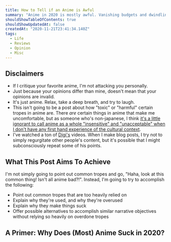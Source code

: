 ```yaml
---
title: How to Tell if an Anime is Awful
summary: "Anime in 2020 is mostly awful. Vanishing budgets and dwindling viewship numbers mean that only tried-and-true formulas are approved. But those once-novel formulas are so played out that, more often than not, their presence are indicative that the anime you're watching is not worth the time. Here are some common tropes to watch out for."
shouldShowTableOfContents: true
shouldShowUpdatedAt: false
createdAt: "2020-11-21T23:41:34.140Z"
tags: 
  - Life
  - Reviews
  - Opinion
  - Misc
---
```


## Disclaimers
* If I critique your favorite anime, I'm not attacking you personally.
* Just because your opinions differ than mine, doesn't mean that your opinions are invalid.
* It's just anime. Relax, take a deep breath, and try to laugh.
* This isn't going to be a post about how "toxic" or "harmful" certain tropes in anime are. There *are* certain things in anime that make me uncomfortable, but as someone who's non-japanese, I think [it's a little ignorant to call anime as a whole "insensitive" and "unacceptable" when I don't have any first hand experience of the cultural context](https://www.grandartsgazette.com/reviews/2020/1/30/anime-sucks-and-heres-why).
* I've watched a ton of [Digi's](https://www.youtube.com/channel/UCHhnf3RgHabfk5f2gUX6EVQ) videos. When I make blog posts, I try not to simply regurgitate other people's content, but it's possible that I might subconsciously repeat some of his points. 

## What This Post Aims To Achieve
I'm not simply going to point out common tropes and go, "Haha, look at this common thing! Isn't all anime bad?!". Instead, I'm going to try to accomplish the following:

- Point out common tropes that are too heavily relied on
- Explain why they're used, and why they're overused
- Explain why they make things suck
- Offer possible alternatives to accomplish similar narrative objectives without relying so heavily on overdone tropes

## A Primer: Why Does (Most) Anime Suck in 2020?

<InfoBox :source-name="'This is a Test Link'" :source-link="'https://google.com'">
<template #info-box>
What the fuck did you just fucking say about me, you little bitch? I'll have you know I graduated top of my class in the Navy Seals, and I've been involved in numerous secret raids on Al-Quaeda, and I have over 300 confirmed kills.
  </template>
</InfoBox>